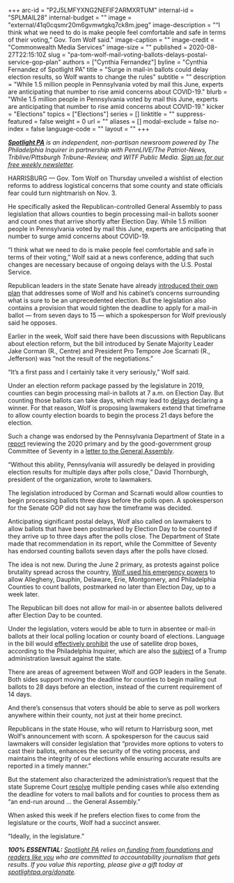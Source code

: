 +++
arc-id = "P2J5LMFYXNG2NEFIF2ARMXRTUM"
internal-id = "SPLMAIL28"
internal-budget = ""
image = "external/41q0cqsmr20m6gvmwtgkq7ck8m.jpeg"
image-description = "“I think what we need to do is make people feel comfortable and safe in terms of their voting,” Gov. Tom Wolf said."
image-caption = ""
image-credit = "Commonwealth Media Services"
image-size = ""
published = 2020-08-27T22:15:10Z
slug = "pa-tom-wolf-mail-voting-ballots-delays-postal-service-gop-plan"
authors = ["Cynthia Fernandez"]
byline = "Cynthia Fernandez of Spotlight PA"
title = "Surge in mail-in ballots could delay election results, so Wolf wants to change the rules"
subtitle = ""
description = "While 1.5 million people in Pennsylvania voted by mail this June, experts are anticipating that number to rise amid concerns about COVID-19."
blurb = "While 1.5 million people in Pennsylvania voted by mail this June, experts are anticipating that number to rise amid concerns about COVID-19."
kicker = "Elections"
topics = ["Elections"]
series = []
linktitle = ""
suppress-featured = false
weight = 0
url = ""
aliases = []
modal-exclude = false
no-index = false
language-code = ""
layout = ""
+++

<a href="https://www.spotlightpa.org/"><i><b>Spotlight PA</b></i></a><i> is an independent, non-partisan newsroom powered by The Philadelphia Inquirer in partnership with PennLIVE/The Patriot-News, Triblive/Pittsburgh Tribune-Review, and WITF Public Media. </i><a href="https://www.spotlightpa.org/newsletters"><i>Sign up for our free weekly newsletter</i></a><i>.</i>

HARRISBURG — Gov. Tom Wolf on Thursday unveiled a wishlist of election reforms to address logistical concerns that some county and state officials fear could turn nightmarish on Nov. 3.

He specifically asked the Republican-controlled General Assembly to pass legislation that allows counties to begin processing mail-in ballots sooner and count ones that arrive shortly after Election Day. While 1.5 million people in Pennsylvania voted by mail this June, experts are anticipating that number to surge amid concerns about COVID-19.

“I think what we need to do is make people feel comfortable and safe in terms of their voting,” Wolf said at a news conference, adding that such changes are necessary because of ongoing delays with the U.S. Postal Service.

Republican leaders in the state Senate have already <a href="https://www.inquirer.com/politics/election/pennsylvania-republicans-propose-election-law-changes-20200824.html">introduced their own plan</a> that addresses some of Wolf and his cabinet’s concerns surrounding what is sure to be an unprecedented election. But the legislation also contains a provision that would tighten the deadline to apply for a mail-in ballot — from seven days to 15 — which a spokesperson for Wolf previously said he opposes.

Earlier in the week, Wolf said there have been discussions with Republicans about election reform, but the bill introduced by Senate Majority Leader Jake Corman (R., Centre) and President Pro Tempore Joe Scarnati (R., Jefferson) was “not the result of the negotiations.”

“It’s a first pass and I certainly take it very seriously,” Wolf said.

<script src="https://www.spotlightpa.org/embed.js" async></script><div data-spl-embed-version="1" data-spl-src="https://www.spotlightpa.org/embeds/newsletter-covid/"></div>

Under an election reform package passed by the legislature in 2019, counties can begin processing mail-in ballots at 7 a.m. on Election Day. But counting those ballots can take days, which may lead to <a href="https://www.inquirer.com/politics/election/coronavirus-pa-mail-ballots-2020-election-results-20200522.html">delays</a> declaring a winner. For that reason, Wolf is proposing lawmakers extend that timeframe to allow county election boards to begin the process 21 days before the election.

Such a change was endorsed by the Pennsylvania Department of State in a <a href="https://www.dos.pa.gov/VotingElections/Documents/2020-08-01-Act35Report.pdf">report</a> reviewing the 2020 primary and by the good-government group Committee of Seventy in a <a href="https://seventy.org/media/testimony/2020/08/19/urgent-election-code-fixes-needed-for-counties-and-voters-c70-letter-to-general-assembly">letter to the General Assembly</a>.

“Without this ability, Pennsylvania will assuredly be delayed in providing election results for multiple days after polls close,” David Thornburgh, president of the organization, wrote to lawmakers.

The legislation introduced by Corman and Scarnati would allow counties to begin processing ballots three days before the polls open. A spokesperson for the Senate GOP did not say how the timeframe was decided.

Anticipating significant postal delays, Wolf also called on lawmakers to allow ballots that have been postmarked by Election Day to be counted if they arrive up to three days after the polls close. The Department of State made that recommendation in its report, while the Committee of Seventy has endorsed counting ballots seven days after the polls have closed.

The idea is not new. During the June 2 primary, as protests against police brutality spread across the country, <a href="https://www.oa.pa.gov/Policies/eo/Documents/2020-02.pdf">Wolf used his emergency powers</a> to allow Allegheny, Dauphin, Delaware, Erie, Montgomery, and Philadelphia Counties to count ballots, postmarked no later than Election Day, up to a week later.

The Republican bill does not allow for mail-in or absentee ballots delivered after Election Day to be counted.

Under the legislation, voters would be able to turn in absentee or mail-in ballots at their local polling location or county board of elections. Language in the bill would <a href="https://www.inquirer.com/politics/election/pennsylvania-republicans-propose-election-law-changes-20200824.html">effectively prohibit</a> the use of satellite drop boxes, according to the Philadelphia Inquirer, which are also the <a href="https://www.inquirer.com/politics/election/pennsylvania-ballot-drop-boxes-lawsuit-trump-mail-20200823.html">subject</a> of a Trump administration lawsuit against the state.

There are areas of agreement between Wolf and GOP leaders in the Senate. Both sides support moving the deadline for counties to begin mailing out ballots to 28 days before an election, instead of the current requirement of 14 days.

<script src="https://www.spotlightpa.org/embed.js" async></script><div data-spl-embed-version="1" data-spl-src="https://www.spotlightpa.org/embeds/donate/"></div>

And there’s consensus that voters should be able to serve as poll workers anywhere within their county, not just at their home precinct.

Republicans in the state House, who will return to Harrisburg soon, met Wolf’s announcement with scorn. A spokesperson for the caucus said lawmakers will consider legislation that “provides more options to voters to cast their ballots, enhances the security of the voting process, and maintains the integrity of our elections while ensuring accurate results are reported in a timely manner.”

But the statement also characterized the administration’s request that the state Supreme Court <a href="https://www.cnn.com/2020/08/18/politics/pennsylvania-supreme-court-vote-by-mail/index.html">resolve</a> multiple pending cases while also extending the deadline for voters to mail ballots and for counties to process them as “an end-run around … the General Assembly.”

When asked this week if he prefers election fixes to come from the legislature or the courts, Wolf had a succinct answer.

“Ideally, in the legislature.”

<i><b>100% ESSENTIAL:</b></i><i> </i><a href="https://www.spotlightpa.org/"><i>Spotlight PA</i></a><i> relies on</i><a href="https://www.spotlightpa.org/support"><i> funding from foundations and readers like you</i></a><i> who are committed to accountability journalism that gets results. If you value this reporting, please give a gift today at </i><a href="http://spotlightpa.org/donate"><i>spotlightpa.org/donate</i></a><i>.</i>
